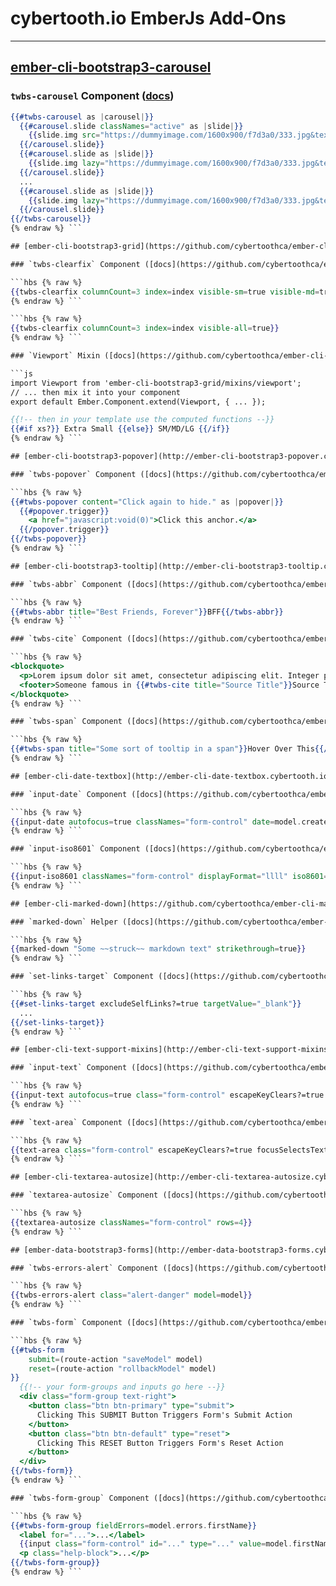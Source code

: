 # cybertooth.io EmberJs Add-Ons
----

## [ember-cli-bootstrap3-carousel](http://ember-cli-bootstrap3-carousel.cybertooth.io)

### `twbs-carousel` Component ([docs](https://github.com/cybertoothca/ember-cli-bootstrap3-carousel#components))

```hbs {% raw %}
{{#twbs-carousel as |carousel|}}
  {{#carousel.slide classNames="active" as |slide|}}
    {{slide.img src="https://dummyimage.com/1600x900/f7d3a0/333.jpg&text=Slide+1" alt="A slide image."}}
  {{/carousel.slide}}
  {{#carousel.slide as |slide|}}
    {{slide.img lazy="https://dummyimage.com/1600x900/f7d3a0/333.jpg&text=Slide+2" alt="A slide image."}}
  {{/carousel.slide}}
  ...
  {{#carousel.slide as |slide|}}
    {{slide.img lazy="https://dummyimage.com/1600x900/f7d3a0/333.jpg&text=Slide+5" alt="A slide image."}}
  {{/carousel.slide}}
{{/twbs-carousel}}
{% endraw %} ```

## [ember-cli-bootstrap3-grid](https://github.com/cybertoothca/ember-cli-bootstrap3-grid)

### `twbs-clearfix` Component ([docs](https://github.com/cybertoothca/ember-cli-bootstrap3-grid/blob/master/README.md#twbs-clearfix))

```hbs {% raw %}
{{twbs-clearfix columnCount=3 index=index visible-sm=true visible-md=true visible-lg=true}}
{% endraw %} ```

```hbs {% raw %}
{{twbs-clearfix columnCount=3 index=index visible-all=true}}
{% endraw %} ```

### `Viewport` Mixin ([docs](https://github.com/cybertoothca/ember-cli-bootstrap3-grid/blob/master/README.md#viewport))

```js
import Viewport from 'ember-cli-bootstrap3-grid/mixins/viewport';
// ... then mix it into your component
export default Ember.Component.extend(Viewport, { ... });
```

```hbs {% raw %}
{{!-- then in your template use the computed functions --}}
{{#if xs?}} Extra Small {{else}} SM/MD/LG {{/if}}
{% endraw %} ```

## [ember-cli-bootstrap3-popover](http://ember-cli-bootstrap3-popover.cybertooth.io)

### `twbs-popover` Component ([docs](https://github.com/cybertoothca/ember-cli-bootstrap3-popover#twbs-popover))

```hbs {% raw %}
{{#twbs-popover content="Click again to hide." as |popover|}}
  {{#popover.trigger}}
    <a href="javascript:void(0)">Click this anchor.</a>
  {{/popover.trigger}}
{{/twbs-popover}}
{% endraw %} ```

## [ember-cli-bootstrap3-tooltip](http://ember-cli-bootstrap3-tooltip.cybertooth.io)

### `twbs-abbr` Component ([docs](https://github.com/cybertoothca/ember-cli-bootstrap3-tooltip#twbs-abbr-titlesome-tooltip-value))

```hbs {% raw %}
{{#twbs-abbr title="Best Friends, Forever"}}BFF{{/twbs-abbr}}
{% endraw %} ```

### `twbs-cite` Component ([docs](https://github.com/cybertoothca/ember-cli-bootstrap3-tooltip#twbs-cite-titlesome-tooltip-value))

```hbs {% raw %}
<blockquote>
  <p>Lorem ipsum dolor sit amet, consectetur adipiscing elit. Integer posuere erat a ante.</p>
  <footer>Someone famous in {{#twbs-cite title="Source Title"}}Source Title{{/twbs-cite}}</footer>
</blockquote>
{% endraw %} ```

### `twbs-span` Component ([docs](https://github.com/cybertoothca/ember-cli-bootstrap3-tooltip#twbs-span-titlesome-tooltip-value))

```hbs {% raw %}
{{#twbs-span title="Some sort of tooltip in a span"}}Hover Over This{{/twbs-span}}
{% endraw %} ```

## [ember-cli-date-textbox](http://ember-cli-date-textbox.cybertooth.io)

### `input-date` Component ([docs](https://github.com/cybertoothca/ember-cli-date-textbox#input-date))

```hbs {% raw %}
{{input-date autofocus=true classNames="form-control" date=model.createdAt displayFormat="LLLL"}}
{% endraw %} ```

### `input-iso8601` Component ([docs](https://github.com/cybertoothca/ember-cli-date-textbox#input-iso8601))

```hbs {% raw %}
{{input-iso8601 classNames="form-control" displayFormat="llll" iso8601="2017-07-01T00:00:00.000Z"}}
{% endraw %} ```

## [ember-cli-marked-down](https://github.com/cybertoothca/ember-cli-marked-down)

### `marked-down` Helper ([docs](https://github.com/cybertoothca/ember-cli-marked-down#marked-down-some-__markdown__-text))

```hbs {% raw %}
{{marked-down "Some ~~struck~~ markdown text" strikethrough=true}}
{% endraw %} ```

### `set-links-target` Component ([docs](https://github.com/cybertoothca/ember-cli-marked-down#set-links-target))

```hbs {% raw %}
{{#set-links-target excludeSelfLinks?=true targetValue="_blank"}}
  ...
{{/set-links-target}}
{% endraw %} ```

## [ember-cli-text-support-mixins](http://ember-cli-text-support-mixins.cybertooth.io)

### `input-text` Component ([docs](https://github.com/cybertoothca/ember-cli-text-support-mixins#input-text))

```hbs {% raw %}
{{input-text autofocus=true class="form-control" escapeKeyClears?=true focusSelectsText?=true value=model.firstName}}
{% endraw %} ```

### `text-area` Component ([docs](https://github.com/cybertoothca/ember-cli-text-support-mixins#text-area))

```hbs {% raw %}
{{text-area class="form-control" escapeKeyClears?=true focusSelectsText?=true ctrlEnterSubmitsForm?=true value=model.notes}}
{% endraw %} ```

## [ember-cli-textarea-autosize](http://ember-cli-textarea-autosize.cybertooth.io)

### `textarea-autosize` Component ([docs](https://github.com/cybertoothca/ember-cli-textarea-autosize#usage))

```hbs {% raw %}
{{textarea-autosize classNames="form-control" rows=4}}
{% endraw %} ```

## [ember-data-bootstrap3-forms](http://ember-data-bootstrap3-forms.cybertooth.io/)

### `twbs-errors-alert` Component ([docs](https://github.com/cybertoothca/ember-data-bootstrap3-forms#twbs-errors-alert))

```hbs {% raw %}
{{twbs-errors-alert class="alert-danger" model=model}}
{% endraw %} ```

### `twbs-form` Component ([docs](https://github.com/cybertoothca/ember-data-bootstrap3-forms#twbs-form))

```hbs {% raw %}
{{#twbs-form
    submit=(route-action "saveModel" model)
    reset=(route-action "rollbackModel" model)
}}
  {{!-- your form-groups and inputs go here --}}
  <div class="form-group text-right">
    <button class="btn btn-primary" type="submit">
      Clicking This SUBMIT Button Triggers Form's Submit Action
    </button>
    <button class="btn btn-default" type="reset">
      Clicking This RESET Button Triggers Form's Reset Action
    </button>
  </div>
{{/twbs-form}}
{% endraw %} ```

### `twbs-form-group` Component ([docs](https://github.com/cybertoothca/ember-data-bootstrap3-forms#twbs-form-group))

```hbs {% raw %}
{{#twbs-form-group fieldErrors=model.errors.firstName}}
  <label for="...">...</label>
  {{input class="form-control" id="..." type="..." value=model.firstName}}
  <p class="help-block">...</p>
{{/twbs-form-group}}
{% endraw %} ```
